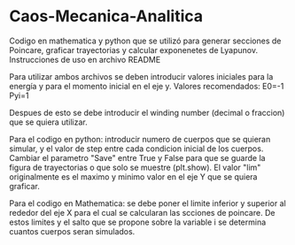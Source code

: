 # Caos-Mecanica-Analitica
Codigo en mathematica y python que se utilizó para generar secciones de Poincare, graficar trayectorias y calcular exponenetes de Lyapunov. Instrucciones de uso en archivo README

Para utilizar ambos archivos se deben introducir valores iniciales para la energía y para el momento inicial en el eje y. 
  Valores recomendados:
  E0=-1
  Pyi=1
 
 Despues de esto se debe introducir el winding number (decimal o fraccion) que se quiera utilizar. 
 
 Para el codigo en python: introducir numero de cuerpos que se quieran simular, y el valor de step entre cada condicion inicial de los cuerpos. Cambiar el parametro "Save" entre True y False para que se guarde la figura de trayectorias o que solo se muestre (plt.show). El valor "lim" originalmente es el maximo y minimo valor en el eje Y que se quiera graficar.
 
 Para el codigo en Mathematica: se debe poner el limite inferior y superior al rededor del eje X para el cual se calcularan las scciones de poincare. De estos limites y el salto que se propone sobre la variable i se determina cuantos cuerpos seran simulados.
